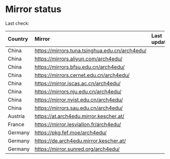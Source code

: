 <script src="./time.js"></script>
# Mirror status
Last check: <script type="text/javascript">localize(1729023816.0384743);</script>

|Country|Mirror|Last update|
|:------|:-----|:----------|
|China|https://mirrors.tuna.tsinghua.edu.cn/arch4edu/|<script type="text/javascript">localize(1728974776);</script>|
|China|https://mirrors.aliyun.com/arch4edu/|<script type="text/javascript">localize(1728974776);</script>|
|China|https://mirrors.bfsu.edu.cn/arch4edu/|<script type="text/javascript">localize(1728974776);</script>|
|China|https://mirrors.cernet.edu.cn/arch4edu/|<script type="text/javascript">localize(1728974776);</script>|
|China|https://mirror.iscas.ac.cn/arch4edu/|<script type="text/javascript">localize(1728974776);</script>|
|China|https://mirrors.nju.edu.cn/arch4edu/|<script type="text/javascript">localize(1728931274);</script>|
|China|https://mirror.nyist.edu.cn/arch4edu/|<script type="text/javascript">localize(1728974776);</script>|
|China|https://mirrors.sau.edu.cn/arch4edu/|<script type="text/javascript">localize(1728974776);</script>|
|Austria|https://at.arch4edu.mirror.kescher.at/|<script type="text/javascript">localize(1728974776);</script>|
|France|https://mirror.lesviallon.fr/arch4edu/|<script type="text/javascript">localize(1728974776);</script>|
|Germany|https://pkg.fef.moe/arch4edu/|<script type="text/javascript">localize(1728974776);</script>|
|Germany|https://de.arch4edu.mirror.kescher.at/|<script type="text/javascript">localize(1728974776);</script>|
|Germany|https://mirror.sunred.org/arch4edu/|<script type="text/javascript">localize(1728974776);</script>|

<script src="./tablefilter/tablefilter.js"></script>
<script src="./table.js"></script>